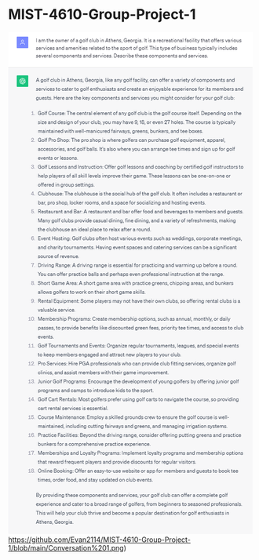# MIST-4610-Group-Project-1

![Alt Text](https://github.com/Evan2114/MIST-4610-Group-Project-1/blob/main/Conversation%201.png)https://github.com/Evan2114/MIST-4610-Group-Project-1/blob/main/Conversation%201.png)

